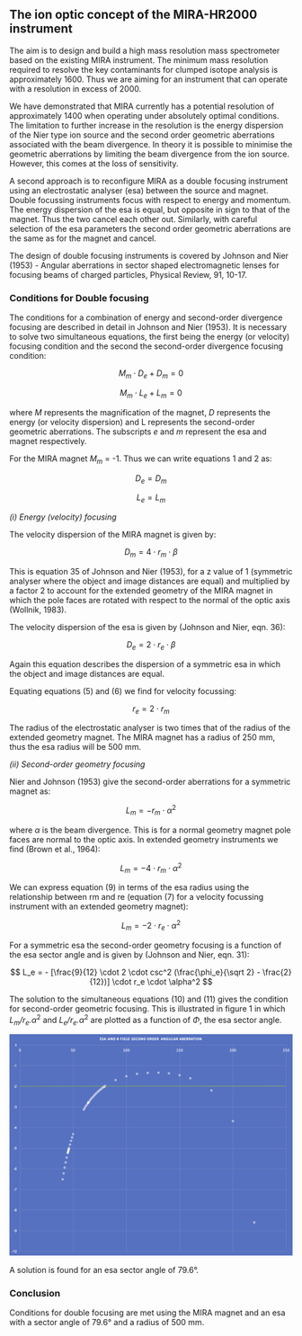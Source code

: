 <script src="https://cdn.mathjax.org/mathjax/latest/MathJax.js?config=TeX-AMS-MML_HTMLorMML" type="text/javascript"></script>

## The ion optic concept of the MIRA-HR2000 instrument

The aim is to design and build a high mass resolution mass spectrometer based on the existing MIRA instrument. The minimum mass resolution required to resolve the key contaminants for clumped isotope analysis is approximately 1600. Thus we are aiming for an instrument that can operate with a resolution in excess of 2000. 

We have demonstrated that MIRA currently has a potential resolution of approximately 1400 when operating under absolutely optimal conditions. The limitation to further increase in the resolution is the energy dispersion of the Nier type ion source and the second order geometric aberrations associated with the beam divergence. In theory it is possible to minimise the geometric aberrations by limiting the beam divergence from the ion source. However, this comes at the loss of sensitivity.

A second approach is to reconfigure MIRA as a double focusing instrument using an electrostatic analyser (esa) between the source and magnet. Double focussing instruments focus with respect to energy and momentum. The energy dispersion of the esa is equal, but opposite in sign to that of the magnet. Thus the two cancel each other out. Similarly, with careful selection of the esa parameters the second order geometric aberrations are the same as for the magnet and cancel.

The design of double focusing instruments is covered by Johnson and Nier (1953) - Angular aberrations in sector shaped electromagnetic lenses for focusing beams of charged particles, Physical Review, 91, 10-17.

### Conditions for Double focusing

The conditions for a combination of energy and second-order divergence focusing are described in detail in Johnson and Nier (1953). It is necessary to solve two simultaneous equations, the first being the energy (or velocity) focusing condition and the second the second-order divergence focusing condition:

$$
M_m \cdot D_e + D_m = 0
$$			

$$
M_m \cdot L_e + L_m = 0
$$	

where *M* represents the magnification of the magnet, *D* represents the energy (or velocity dispersion) and L represents the second-order geometric aberrations. The subscripts *e* and *m* represent the esa and magnet respectively.

For the MIRA magnet *M<sub>m</sub>* = -1. Thus we can write equations 1 and 2 as:

$$
D_e = D_m
$$									

$$L_e = L_m
$$	

*(i) Energy (velocity) focusing*

The velocity dispersion of the MIRA magnet is given by:

$$
D_m = 4 \cdot r_m \cdot \beta
$$	

This is equation 35 of Johnson and Nier (1953), for a z value of 1 (symmetric analyser where the object and image distances are equal) and multiplied by a factor 2 to account for the extended geometry of the MIRA magnet in which the pole faces are rotated with respect to the normal of the optic axis (Wollnik, 1983).

The velocity dispersion of the esa is given by (Johnson and Nier, eqn. 36):

$$
D_e = 2 \cdot r_e \cdot \beta
$$

Again this equation describes the dispersion of a symmetric esa in which the object and image distances are equal. 

Equating equations (5) and (6)  we find for velocity focussing:

$$
r_e = 2 \cdot r_m
$$

The radius of the electrostatic analyser is two times that of the radius of the extended geometry magnet. The MIRA magnet has a radius of 250 mm, thus the esa radius will be 500 mm.

*(ii) Second-order geometry focusing*

Nier and Johnson (1953) give the second-order aberrations for a symmetric magnet as:

$$
L_m = -r_m \cdot \alpha^2
$$

where *α* is the beam divergence. This is for a normal geometry magnet pole faces are normal to the optic axis. In extended geometry instruments we find (Brown et al., 1964):

$$L_m = -4 \cdot r_m \cdot \alpha^2
$$

We can express equation (9) in terms of the esa radius using the relationship between rm and re (equation (7) for a velocity focussing instrument with an extended geometry magnet):

$$
L_m = -2 \cdot r_e \cdot \alpha^2
$$

For a symmetric esa the second-order geometry focusing is a function of the esa sector angle and is given by (Johnson and Nier,  eqn. 31):

$$
L_e = - [\frac{9}{12} \cdot 2 \cdot csc^2 (\frac{\phi_e}{\sqrt 2} - \frac{2}{12})] \cdot r_e \cdot \alpha^2
$$


The solution to the simultaneous equations (10) and (11) gives the condition for second-order geometric focusing. This is illustrated in figure 1 in which *L<sub>m</sub>/r<sub>e</sub>.α*<sup>2</sup> and *L<sub>e</sub>/r<sub>e</sub>.α*<sup>2</sup> are plotted as a function of *Φ*, the esa sector angle.


<img src="images/double_focusing_condition.jpg?raw=true"/>


A solution is found for an esa sector angle of 79.6°.

### Conclusion

Conditions for double focusing are met using the MIRA magnet and an esa with a sector angle of 79.6° and a radius of 500 mm.
